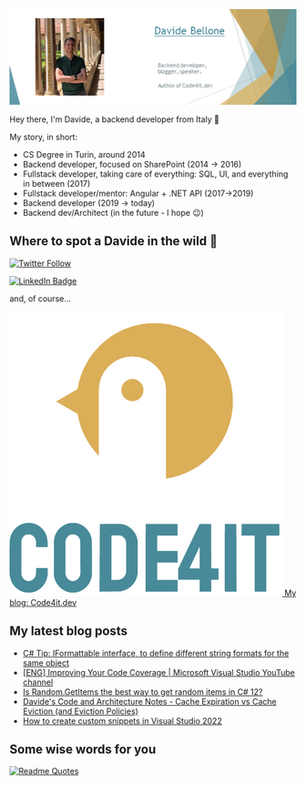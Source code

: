 ![Profile banner](./DavideBellone.png)

Hey there, I'm Davide, a backend developer from Italy 🤏 

My story, in short:

* CS Degree in Turin, around 2014
* Backend developer, focused on SharePoint (2014 -> 2016)
* Fullstack developer, taking care of everything: SQL, UI, and everything in between (2017)
* Fullstack developer/mentor: Angular + .NET API (2017->2019)
* Backend developer (2019 -> today)
* Backend dev/Architect (in the future - I hope 😉)

## Where to spot a Davide in the wild 🦏

[![Twitter Follow](https://img.shields.io/twitter/follow/BelloneDavide?label=Let%27s%20get%20in%20touch%20on%20Twitter&style=social)](https://twitter.com/BelloneDavide)

[![LinkedIn Badge](https://img.shields.io/badge/LinkedIn-Profile-informational?style=social&logo=linkedin)](https://www.linkedin.com/in/bellonedavide/)

and, of course...

[![Personal blog](./logo_small.png) My blog: Code4it.dev](https://www.code4it.dev/)


## My latest blog posts

<!-- BLOG-POST-LIST:START -->
- [C# Tip: IFormattable interface, to define different string formats for the same object](https://www.code4it.dev/csharptips/iformattable-interface/)
- [[ENG] Improving Your Code Coverage | Microsoft Visual Studio YouTube channel](https://www.code4it.dev/video/code-coverage-visualstudio-toolbox/)
- [Is Random.GetItems the best way to get random items in C# 12?](https://www.code4it.dev/blog/how-to-get-random-items/)
- [Davide&#39;s Code and Architecture Notes - Cache Expiration vs Cache Eviction &lpar;and Eviction Policies&rpar;](https://www.code4it.dev/architecture-notes/cache-expiration-and-eviction/)
- [How to create custom snippets in Visual Studio 2022](https://www.code4it.dev/blog/custom-snippets-visualstudio2022/)
<!-- BLOG-POST-LIST:END -->



## Some wise words for you

[![Readme Quotes](https://quotes-github-readme.vercel.app/api?type=horizontal&theme=light)](https://github.com/piyushsuthar/github-readme-quotes)
